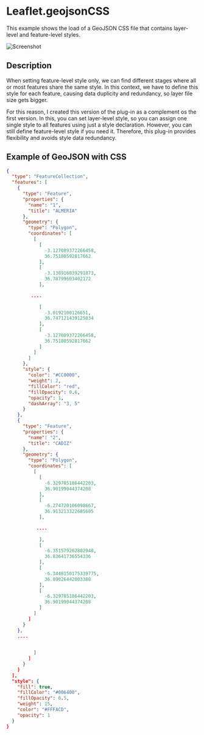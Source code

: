 Leaflet.geojsonCSS
==================
This example shows the load of a GeoJSON CSS file that contains layer-level and feature-level styles.

![Screenshot](https://github.com/jmmluna/Leaflet.geojsonCSS/blob/master/demo-layer-and-feature-style/screenshot.png)

## Description

When setting feature-level style only, we can find different stages where all or most features share the same style. In this context, we have to define this style for each feature, causing data duplicity and redundancy, so layer file size gets bigger.

For this reason, I created this version of the plug-in as a complement os the first version. In this, you can set layer-level style, so you can assign one single style to all features using just a style declaration. However, you can still define feature-level style if you need it. Therefore, this plug-in provides flexibility and avoids style data redundancy.


## Example of GeoJSON with CSS

```json
{
  "type": "FeatureCollection",
  "features": [
    {
      "type": "Feature",
      "properties": {
        "name": "1",
        "title": "ALMERIA"
      },
      "geometry": {
        "type": "Polygon",
        "coordinates": [
          [
            [
              -3.127089372266458,
              36.75180592817662
            ],
            [
              -3.138916039291873,
              36.78799603402172
            ],

         ....
            
            [
              -3.0192100126651,
              36.747121439125834
            ],
            [
              -3.127089372266458,
              36.75180592817662
            ]
          ]
        ]
      },
      "style": {
        "color": "#CC0000",
        "weight": 2,
        "fillColor": "red",
        "fillOpacity": 0.6,
        "opacity": 1,
        "dashArray": "3, 5"
      }
    },
    {
      "type": "Feature",
      "properties": {
        "name": "2",
        "title": "CADIZ"
      },
      "geometry": {
        "type": "Polygon",
        "coordinates": [
          [
            [
              -6.329785186442203,
              36.90199044374208
            ],
            [
              -6.274720106098667,
              36.913213322685685
            ],

           ....
            
            ],
            [
              -6.351579262802948,
              36.83641736554336
            ],
            [
              -6.3448150175339775,
              36.89026442003388
            ],
            [
              -6.329785186442203,
              36.90199044374208
            ]
          ]
        ]
      }
    },
    ....

    
          ]
        ]
      }
    }
  ],
  "style": {
    "fill": true,
    "fillColor": "#006400",
    "fillOpacity": 0.5,
    "weight": 15,
    "color": "#FFFACD",
    "opacity": 1
  }
}
```
